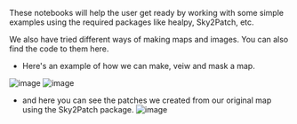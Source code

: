 These notebooks will help the user get ready by working with some simple examples using the required packages like healpy, Sky2Patch, etc.

We also have tried different ways of making maps and images. You can also find the code to them here.


- Here's an example of how we can make, veiw and mask a map.

![image](https://user-images.githubusercontent.com/90211928/134027664-c375b625-88d2-4358-a49e-e31d8f64fe5b.png)
![image](https://user-images.githubusercontent.com/90211928/134027713-c301554c-e745-4e54-ad1c-702c46938073.png)


- and here you can see the patches we created from our original map using the Sky2Patch package.
![image](https://user-images.githubusercontent.com/90211928/134028186-c64139b7-2a4f-422f-95e2-2c0d65a11b4a.png)
